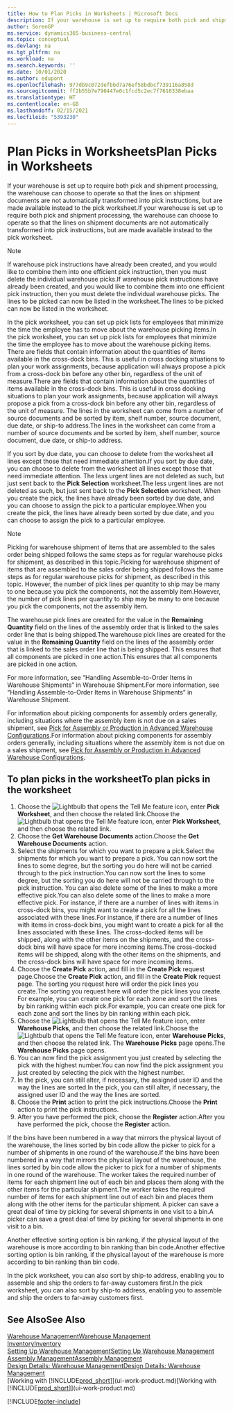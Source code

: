 ```yaml
---
title: How to Plan Picks in Worksheets | Microsoft Docs
description: If your warehouse is set up to require both pick and shipment processing, the warehouse can choose to operate so that the lines on shipment documents are not automatically transformed into pick instructions, but are made available instead to the pick worksheet.
author: SorenGP
ms.service: dynamics365-business-central
ms.topic: conceptual
ms.devlang: na
ms.tgt_pltfrm: na
ms.workload: na
ms.search.keywords: ''
ms.date: 10/01/2020
ms.author: edupont
ms.openlocfilehash: 977db9c072defbbd7a76ef58bdbcf739116a858d
ms.sourcegitcommit: ff2b55b7e790447e0c1fcd5c2ec7f7610338ebaa
ms.translationtype: HT
ms.contentlocale: en-GB
ms.lasthandoff: 02/15/2021
ms.locfileid: "5393230"
---
```

# <a name="plan-picks-in-worksheets"></a><span data-ttu-id="85846-103">Plan Picks in Worksheets</span><span class="sxs-lookup"><span data-stu-id="85846-103">Plan Picks in Worksheets</span></span>

<span data-ttu-id="85846-104">If your warehouse is set up to require both pick and shipment processing, the warehouse can choose to operate so that the lines on shipment documents are not automatically transformed into pick instructions, but are made available instead to the pick worksheet.</span><span class="sxs-lookup"><span data-stu-id="85846-104">If your warehouse is set up to require both pick and shipment processing, the warehouse can choose to operate so that the lines on shipment documents are not automatically transformed into pick instructions, but are made available instead to the pick worksheet.</span></span>  

> [!NOTE]  
> <span data-ttu-id="85846-105">If warehouse pick instructions have already been created, and you would like to combine them into one efficient pick instruction, then you must delete the individual warehouse picks.</span><span class="sxs-lookup"><span data-stu-id="85846-105">If warehouse pick instructions have already been created, and you would like to combine them into one efficient pick instruction, then you must delete the individual warehouse picks.</span></span> <span data-ttu-id="85846-106">The lines to be picked can now be listed in the worksheet.</span><span class="sxs-lookup"><span data-stu-id="85846-106">The lines to be picked can now be listed in the worksheet.</span></span>  

<span data-ttu-id="85846-107">In the pick worksheet, you can set up pick lists for employees that minimize the time the employee has to move about the warehouse picking items.</span><span class="sxs-lookup"><span data-stu-id="85846-107">In the pick worksheet, you can set up pick lists for employees that minimize the time the employee has to move about the warehouse picking items.</span></span> <span data-ttu-id="85846-108">There are fields that contain information about the quantities of items available in the cross-dock bins. This is useful in cross docking situations to plan your work assignments, because application will always propose a pick from a cross-dock bin before any other bin, regardless of the unit of measure.</span><span class="sxs-lookup"><span data-stu-id="85846-108">There are fields that contain information about the quantities of items available in the cross-dock bins. This is useful in cross docking situations to plan your work assignments, because application will always propose a pick from a cross-dock bin before any other bin, regardless of the unit of measure.</span></span> <span data-ttu-id="85846-109">The lines in the worksheet can come from a number of source documents and be sorted by item, shelf number, source document, due date, or ship-to address.</span><span class="sxs-lookup"><span data-stu-id="85846-109">The lines in the worksheet can come from a number of source documents and be sorted by item, shelf number, source document, due date, or ship-to address.</span></span>  

<span data-ttu-id="85846-110">If you sort by due date, you can choose to delete from the worksheet all lines except those that need immediate attention.</span><span class="sxs-lookup"><span data-stu-id="85846-110">If you sort by due date, you can choose to delete from the worksheet all lines except those that need immediate attention.</span></span> <span data-ttu-id="85846-111">The less urgent lines are not deleted as such, but just sent back to the **Pick Selection** worksheet.</span><span class="sxs-lookup"><span data-stu-id="85846-111">The less urgent lines are not deleted as such, but just sent back to the **Pick Selection** worksheet.</span></span> <span data-ttu-id="85846-112">When you create the pick, the lines have already been sorted by due date, and you can choose to assign the pick to a particular employee.</span><span class="sxs-lookup"><span data-stu-id="85846-112">When you create the pick, the lines have already been sorted by due date, and you can choose to assign the pick to a particular employee.</span></span>  

> [!NOTE]  
> <span data-ttu-id="85846-113">Picking for warehouse shipment of items that are assembled to the sales order being shipped follows the same steps as for regular warehouse picks for shipment, as described in this topic.</span><span class="sxs-lookup"><span data-stu-id="85846-113">Picking for warehouse shipment of items that are assembled to the sales order being shipped follows the same steps as for regular warehouse picks for shipment, as described in this topic.</span></span> <span data-ttu-id="85846-114">However, the number of pick lines per quantity to ship may be many to one because you pick the components, not the assembly item.</span><span class="sxs-lookup"><span data-stu-id="85846-114">However, the number of pick lines per quantity to ship may be many to one because you pick the components, not the assembly item.</span></span>  
>
> <span data-ttu-id="85846-115">The warehouse pick lines are created for the value in the **Remaining Quantity** field on the lines of the assembly order that is linked to the sales order line that is being shipped.</span><span class="sxs-lookup"><span data-stu-id="85846-115">The warehouse pick lines are created for the value in the **Remaining Quantity** field on the lines of the assembly order that is linked to the sales order line that is being shipped.</span></span> <span data-ttu-id="85846-116">This ensures that all components are picked in one action.</span><span class="sxs-lookup"><span data-stu-id="85846-116">This ensures that all components are picked in one action.</span></span>  
>
> <span data-ttu-id="85846-117">For more information, see “Handling Assemble-to-Order Items in Warehouse Shipments” in Warehouse Shipment.</span><span class="sxs-lookup"><span data-stu-id="85846-117">For more information, see “Handling Assemble-to-Order Items in Warehouse Shipments” in Warehouse Shipment.</span></span>  
>
> <span data-ttu-id="85846-118">For information about picking components for assembly orders generally, including situations where the assembly item is not due on a sales shipment, see [Pick for Assembly or Production in Advanced Warehouse Configurations](warehouse-how-to-pick-for-internal-operations-in-advanced-warehousing.md).</span><span class="sxs-lookup"><span data-stu-id="85846-118">For information about picking components for assembly orders generally, including situations where the assembly item is not due on a sales shipment, see [Pick for Assembly or Production in Advanced Warehouse Configurations](warehouse-how-to-pick-for-internal-operations-in-advanced-warehousing.md).</span></span>  

## <a name="to-plan-picks-in-the-worksheet"></a><span data-ttu-id="85846-119">To plan picks in the worksheet</span><span class="sxs-lookup"><span data-stu-id="85846-119">To plan picks in the worksheet</span></span>

1. <span data-ttu-id="85846-120">Choose the ![Lightbulb that opens the Tell Me feature](media/ui-search/search_small.png "Tell me what you want to do") icon, enter **Pick Worksheet**, and then choose the related link.</span><span class="sxs-lookup"><span data-stu-id="85846-120">Choose the ![Lightbulb that opens the Tell Me feature](media/ui-search/search_small.png "Tell me what you want to do") icon, enter **Pick Worksheet**, and then choose the related link.</span></span>  
2. <span data-ttu-id="85846-121">Choose the **Get Warehouse Documents** action.</span><span class="sxs-lookup"><span data-stu-id="85846-121">Choose the **Get Warehouse Documents** action.</span></span>  
3. <span data-ttu-id="85846-122">Select the shipments for which you want to prepare a pick.</span><span class="sxs-lookup"><span data-stu-id="85846-122">Select the shipments for which you want to prepare a pick.</span></span> <span data-ttu-id="85846-123">You can now sort the lines to some degree, but the sorting you do here will not be carried through to the pick instruction.</span><span class="sxs-lookup"><span data-stu-id="85846-123">You can now sort the lines to some degree, but the sorting you do here will not be carried through to the pick instruction.</span></span> <span data-ttu-id="85846-124">You can also delete some of the lines to make a more effective pick.</span><span class="sxs-lookup"><span data-stu-id="85846-124">You can also delete some of the lines to make a more effective pick.</span></span> <span data-ttu-id="85846-125">For instance, if there are a number of lines with items in cross-dock bins, you might want to create a pick for all the lines associated with these lines.</span><span class="sxs-lookup"><span data-stu-id="85846-125">For instance, if there are a number of lines with items in cross-dock bins, you might want to create a pick for all the lines associated with these lines.</span></span> <span data-ttu-id="85846-126">The cross-docked items will be shipped, along with the other items on the shipments, and the cross-dock bins will have space for more incoming items.</span><span class="sxs-lookup"><span data-stu-id="85846-126">The cross-docked items will be shipped, along with the other items on the shipments, and the cross-dock bins will have space for more incoming items.</span></span>  
4. <span data-ttu-id="85846-127">Choose the **Create Pick** action, and fill in the **Create Pick** request page.</span><span class="sxs-lookup"><span data-stu-id="85846-127">Choose the **Create Pick** action, and fill in the **Create Pick** request page.</span></span> <span data-ttu-id="85846-128">The sorting you request here will order the pick lines you create.</span><span class="sxs-lookup"><span data-stu-id="85846-128">The sorting you request here will order the pick lines you create.</span></span> <span data-ttu-id="85846-129">For example, you can create one pick for each zone and sort the lines by bin ranking within each pick.</span><span class="sxs-lookup"><span data-stu-id="85846-129">For example, you can create one pick for each zone and sort the lines by bin ranking within each pick.</span></span>  
5. <span data-ttu-id="85846-130">Choose the ![Lightbulb that opens the Tell Me feature](media/ui-search/search_small.png "Tell me what you want to do") icon, enter **Warehouse Picks**, and then choose the related link.</span><span class="sxs-lookup"><span data-stu-id="85846-130">Choose the ![Lightbulb that opens the Tell Me feature](media/ui-search/search_small.png "Tell me what you want to do") icon, enter **Warehouse Picks**, and then choose the related link.</span></span> <span data-ttu-id="85846-131">The **Warehouse Picks** page opens.</span><span class="sxs-lookup"><span data-stu-id="85846-131">The **Warehouse Picks** page opens.</span></span>  
6. <span data-ttu-id="85846-132">You can now find the pick assignment you just created by selecting the pick with the highest number.</span><span class="sxs-lookup"><span data-stu-id="85846-132">You can now find the pick assignment you just created by selecting the pick with the highest number.</span></span>  
7. <span data-ttu-id="85846-133">In the pick, you can still alter, if necessary, the assigned user ID and the way the lines are sorted.</span><span class="sxs-lookup"><span data-stu-id="85846-133">In the pick, you can still alter, if necessary, the assigned user ID and the way the lines are sorted.</span></span>  
8. <span data-ttu-id="85846-134">Choose the **Print** action to print the pick instructions.</span><span class="sxs-lookup"><span data-stu-id="85846-134">Choose the **Print** action to print the pick instructions.</span></span>  
9. <span data-ttu-id="85846-135">After you have performed the pick, choose the **Register** action.</span><span class="sxs-lookup"><span data-stu-id="85846-135">After you have performed the pick, choose the **Register** action.</span></span>  

<span data-ttu-id="85846-136">If the bins have been numbered in a way that mirrors the physical layout of the warehouse, the lines sorted by bin code allow the picker to pick for a number of shipments in one round of the warehouse.</span><span class="sxs-lookup"><span data-stu-id="85846-136">If the bins have been numbered in a way that mirrors the physical layout of the warehouse, the lines sorted by bin code allow the picker to pick for a number of shipments in one round of the warehouse.</span></span> <span data-ttu-id="85846-137">The worker takes the required number of items for each shipment line out of each bin and places them along with the other items for the particular shipment.</span><span class="sxs-lookup"><span data-stu-id="85846-137">The worker takes the required number of items for each shipment line out of each bin and places them along with the other items for the particular shipment.</span></span> <span data-ttu-id="85846-138">A picker can save a great deal of time by picking for several shipments in one visit to a bin.</span><span class="sxs-lookup"><span data-stu-id="85846-138">A picker can save a great deal of time by picking for several shipments in one visit to a bin.</span></span>  

<span data-ttu-id="85846-139">Another effective sorting option is bin ranking, if the physical layout of the warehouse is more according to bin ranking than bin code.</span><span class="sxs-lookup"><span data-stu-id="85846-139">Another effective sorting option is bin ranking, if the physical layout of the warehouse is more according to bin ranking than bin code.</span></span>  

<span data-ttu-id="85846-140">In the pick worksheet, you can also sort by ship-to address, enabling you to assemble and ship the orders to far-away customers first.</span><span class="sxs-lookup"><span data-stu-id="85846-140">In the pick worksheet, you can also sort by ship-to address, enabling you to assemble and ship the orders to far-away customers first.</span></span>  

## <a name="see-also"></a><span data-ttu-id="85846-141">See Also</span><span class="sxs-lookup"><span data-stu-id="85846-141">See Also</span></span>

[<span data-ttu-id="85846-142">Warehouse Management</span><span class="sxs-lookup"><span data-stu-id="85846-142">Warehouse Management</span></span>](warehouse-manage-warehouse.md)  
[<span data-ttu-id="85846-143">Inventory</span><span class="sxs-lookup"><span data-stu-id="85846-143">Inventory</span></span>](inventory-manage-inventory.md)  
[<span data-ttu-id="85846-144">Setting Up Warehouse Management</span><span class="sxs-lookup"><span data-stu-id="85846-144">Setting Up Warehouse Management</span></span>](warehouse-setup-warehouse.md)  
[<span data-ttu-id="85846-145">Assembly Management</span><span class="sxs-lookup"><span data-stu-id="85846-145">Assembly Management</span></span>](assembly-assemble-items.md)  
[<span data-ttu-id="85846-146">Design Details: Warehouse Management</span><span class="sxs-lookup"><span data-stu-id="85846-146">Design Details: Warehouse Management</span></span>](design-details-warehouse-management.md)  
<span data-ttu-id="85846-147">[Working with [!INCLUDE[prod_short](includes/prod_short.md)]](ui-work-product.md)</span><span class="sxs-lookup"><span data-stu-id="85846-147">[Working with [!INCLUDE[prod_short](includes/prod_short.md)]](ui-work-product.md)</span></span>  


[!INCLUDE[footer-include](includes/footer-banner.md)]